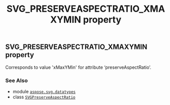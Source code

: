 ﻿---
title: SVG_PRESERVEASPECTRATIO_XMAXYMIN property
second_title: Aspose.SVG for Python via .NET API References
description: 
type: docs
weight: 110
url: /python-net/aspose.svg.datatypes/svgpreserveaspectratio/svg_preserveaspectratio_xmaxymin/
is_root: false
---

## SVG_PRESERVEASPECTRATIO_XMAXYMIN property


Corresponds to value 'xMaxYMin' for attribute ‘preserveAspectRatio’.

### See Also
* module [`aspose.svg.datatypes`](../../)
* class [`SVGPreserveAspectRatio`](/svg/python-net/aspose.svg.datatypes/svgpreserveaspectratio)

